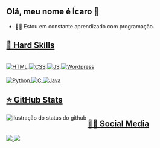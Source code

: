 ## Olá, meu nome é Ícaro 👋

- 👨‍💻 Estou em constante aprendizado com programação.

<div>
    <a href="https://github.com/Icaro2003">
</div>

## 🚀 Hard Skills
<div style="display: inline_block"><br>
    <img align="center" alt="HTML" src="https://img.shields.io/badge/HTML5-E34F26?style=for-the-badge&logo=html5&logoColor=white">
    <img align="center" alt="CSS" src="https://img.shields.io/badge/CSS3-1572B6?style=for-the-badge&logo=css3&logoColor=white">
    <img align="center" alt="JS" src="https://img.shields.io/badge/JavaScript-F7DF1E?style=for-the-badge&logo=javascript&logoColor=black">
    <img align="center" alt="Wordpress" src="https://img.shields.io/badge/WordPress-006E93?style=for-the-badge&logo=wordpress&logoColor=white"><br><br>
    <img align="center" alt="Python" src="https://img.shields.io/badge/Python-14354C?style=for-the-badge&logo=python&logoColor=white">
    <img align="center" alt="C" src="https://img.shields.io/badge/C-00599C?style=for-the-badge&logo=c&logoColor=white">
    <img align="center" alt="Java" src="https://img.shields.io/badge/Java-ED8B00?style=for-the-badge&logo=java&logoColor=white">
    
</div>

## ⭐ GitHub Stats

<img align='left' src="https://github-readme-stats.vercel.app/api?username=Icaro2003&show_icons=true&title_color=783c00&text_color=af552e&icon_color=783c00&bg_color=f8efd4&cache_seconds=2300" alt="ilustração do status do github">

  
## 👍🏻 Social Media
  
<div>
  <a href="https://www.instagram.com/icarosampaioaragao" target="_blank">
    <img src="https://img.shields.io/badge/-Instagram-%23E4405F?style=for-the-badge&logo=instagram&logoColor=white">
  </a>
    
  <a href="https://www.linkedin.com/in/%C3%ADcaro-sampaio-arag%C3%A3o-a995a2187" target="_blank">
    <img src="https://img.shields.io/badge/-LinkedIn-%230077B5?style=for-the-badge&logo=linkedin&logoColor=white">
  </a>
</div>
